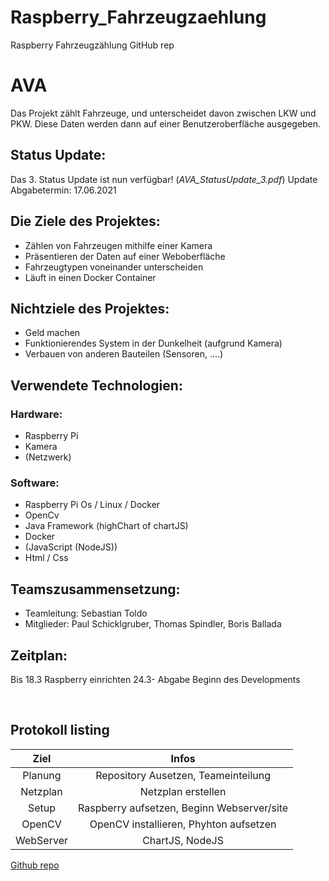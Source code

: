# Raspberry_Fahrzeugzaehlung
Raspberry Fahrzeugzählung GitHub rep

# **AVA**

Das Projekt zählt Fahrzeuge, und unterscheidet davon zwischen LKW und PKW. Diese Daten werden dann auf einer Benutzeroberfläche ausgegeben. 

## **Status Update:**
Das 3. Status Update ist nun verfügbar! (*AVA_StatusUpdate_3.pdf*)
Update Abgabetermin: 17.06.2021

## **Die Ziele des Projektes:**
*	Zählen von Fahrzeugen mithilfe einer Kamera
*	Präsentieren der Daten auf einer Weboberfläche
*	Fahrzeugtypen voneinander unterscheiden
*	Läuft in einen Docker Container
## **Nichtziele des Projektes:**
*	Geld machen
*	Funktionierendes System in der Dunkelheit (aufgrund Kamera)
*	Verbauen von anderen Bauteilen (Sensoren, ….)
## **Verwendete Technologien:**
 ### **Hardware:**
*	Raspberry Pi
*	Kamera
*	(Netzwerk)
 ### **Software:** 
*	Raspberry Pi Os / Linux / Docker
*	OpenCv
*	Java Framework (highChart of chartJS)
*	Docker
*	(JavaScript (NodeJS))
*	Html / Css
## **Teamszusammensetzung:**
*	Teamleitung: Sebastian Toldo
* Mitglieder: Paul Schicklgruber, Thomas Spindler, Boris Ballada
## **Zeitplan:** 
Bis 18.3	Raspberry einrichten 
24.3- Abgabe	Beginn des Developments

<br>

## Protokoll listing

|    Ziel     |                  Infos                    |
|:-----------:|:-----------------------------------------:|
|   Planung   |    Repository Ausetzen, Teameinteilung    |
|   Netzplan  |             Netzplan erstellen            |
|   Setup     |Raspberry aufsetzen, Beginn Webserver/site |
|   OpenCV    |   OpenCV installieren, Phyhton aufsetzen  |
|  WebServer  |              ChartJS, NodeJS              |
	

[Github repo](https://github.com/MctomSpdo/Raspberry_Fahrzeugzaehlung)
